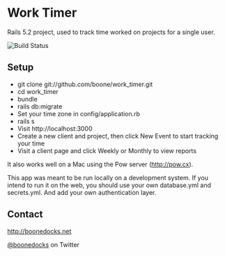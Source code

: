 # Work Timer

Rails 5.2 project, used to track time worked on projects for a single user.

![Build Status](https://travis-ci.org/boone/work_timer.svg?branch=master)

## Setup

* git clone git://github.com/boone/work_timer.git
* cd work_timer
* bundle
* rails db:migrate
* Set your time zone in config/application.rb
* rails s
* Visit http://localhost:3000
* Create a new client and project, then click New Event to start tracking your time
* Visit a client page and click Weekly or Monthly to view reports

It also works well on a Mac using the Pow server (http://pow.cx).

This app was meant to be run locally on a development system. If you intend to run it on the web,
you should use your own database.yml and secrets.yml. And add your own authentication layer.

## Contact

http://boonedocks.net

[@boonedocks](https://twitter.com/boonedocks) on Twitter
